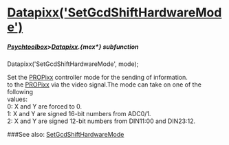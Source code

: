 # [Datapixx('SetGcdShiftHardwareMode')](Datapixx-SetGcdShiftHardwareMode) 
##### [Psychtoolbox](Psychtoolbox)>[Datapixx](Datapixx).{mex*} subfunction

Datapixx('SetGcdShiftHardwareMode', mode);

Set the [PROPixx](PROPixx) controller mode for the sending of information.  
to the [PROPixx](PROPixx) via the video signal.The mode can take on one of the following  
values:  
   0: X and Y are forced to 0.  
   1: X and Y are signed 16-bit numbers from ADC0/1.  
   2: X and Y are signed 12-bit numbers from DIN11:00 and DIN23:12.  
  


###See also:
[SetGcdShiftHardwareMode](Datapixx-SetGcdShiftHardwareMode)
